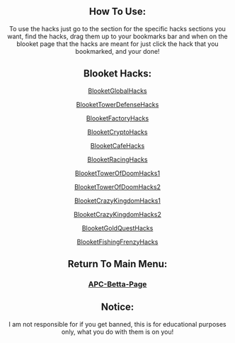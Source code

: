 <center>
    <h2>
        How To Use:
    </h2>
    <p>
        To use the hacks just go to the section for the specific hacks sections you want, find the hacks, drag them up to your bookmarks bar and when on the blooket page that the hacks are meant for just click the hack that you bookmarked, and your done!
    </p>
    <h2>
        Blooket Hacks:
    </h2>
    <p>
        <a href="https://dawnerror.github.io/Blooket-GS-Hacks/">
            BlooketGlobalHacks
        </a>
    </p>
    <p>
        <a href="https://dawnerror.github.io/Blooket-TD-Hacks/">
            BlooketTowerDefenseHacks
        </a>
    </p>
    <p>
        <a href="https://dawnerror.github.io/Blooket-F-Hacks/">
            BlooketFactoryHacks
        </a>
    </p>
    <p>
        <a href="https://dawnerror.github.io/Blooket-C-Hacks/">
            BlooketCryptoHacks
        </a>
    </p>
    <p>
        <a href="https://dawnerror.github.io/Blooket-CA-Hacks/">
            BlooketCafeHacks
        </a>
    </p>
    <p>
        <a href="https://dawnerror.github.io/Blooket-R-Hacks/">
            BlooketRacingHacks
        </a>
    </p>
    <p>
        <a href="https://dawnerror.github.io/Blooket-TOD1-Hacks/">
            BlooketTowerOfDoomHacks1
        </a>
    </p>
        <p>
        <a href="https://dawnerror.github.io/Blooket-TOD2-Hacks/">
            BlooketTowerOfDoomHacks2
        </a>
    </p>
    <p>
        <a href="https://dawnerror.github.io/Blooket-CK1-Hacks/">
            BlooketCrazyKingdomHacks1
        </a>
    </p>
        <p>
        <a href="https://dawnerror.github.io/Blooket-CK2-Hacks/">
            BlooketCrazyKingdomHacks2
        </a>
    </p>
    <p>
        <a href="https://dawnerror.github.io/Blooket-GQ-Hacks/">
            BlooketGoldQuestHacks
        </a>
    </p>
    <p>
        <a href="https://dawnerror.github.io/Blooket-FF-Hacks/">
            BlooketFishingFrenzyHacks
        </a>
    </p>
    <h2>
        Return To Main Menu:
    </h2>
    <h3>
        <a href="https://dawnerror.github.io/APC-Betta-Page/">
            APC-Betta-Page
        </a>
    </h3>
    <h2>
        Notice:
    </h2>
    <p>
        I am not responsible for if you get banned, this is for educational purposes only, what you do with them is on you!
    </p>
</center>
